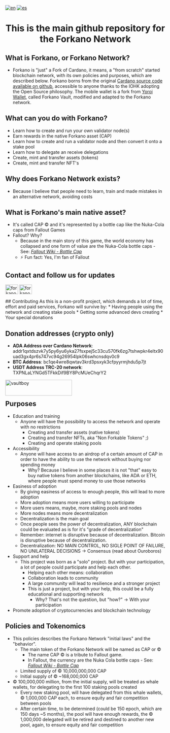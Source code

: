 [![en](https://img.shields.io/badge/lang-en-red.svg)](https://github.com/forkanonetwork/forkanonetwork/blob/main/README.md)
[![es](https://img.shields.io/badge/lang-es-yellow.svg)](https://github.com/forkanonetwork/forkanonetwork/blob/main/README.es-ES.md)


<h1 align="center">This is the main github repository for the Forkano Network</h1>

## What is Forkano, or Forkano Network?
* Forkano is "just" a Fork of Cardano, it means, a "from scratch" started blockchain network, with its own policies and purposes, which are described below. Forkano borns from the original <a href="https://github.com/input-output-hk" target="blank">Cardano source code available on github</a>, accessible to anyone thanks to the IOHK adopting the Open Source philosophy. The mobile wallet is a fork from <a href="https://github.com/Emurgo/yoroi-mobile" target="blank">Yoroi Wallet</a>, called Forkano Vault, modified and adapted to the Forkano network.</h3>

## What can you do with Forkano? 
* Learn how to create and run your own validator node(s)
* Earn rewards in the native Forkano asset (CAP)
* Learn how to create and run a validator node and then convert it onto a stake pool
* Learn how to delegate an receive delegations
* Create, mint and transfer assets (tokens)
* Create, mint and transfer NFT's

## Why does Forkano Network exists?
* Because I believe that people need to learn, train and made mistakes in an alternative network, avoiding costs

## What is Forkano's main native asset?
* It's called CAP © and it's represented by a bottle cap like the Nuka-Cola caps from Fallout Games
* Fallout? Why?
    *   Because in the main story of this game, the world economy has collapsed and one form of value are the Nuka-Cola bottle caps - See: <a href="https://fallout.fandom.com/wiki/Bottle_cap" target="blank">_Fallout Wiki - Bottle Cap_</a>
    * ⚡ Fun fact: Yes, I'm fan of Fallout

## Contact and follow us for updates
<p align="left">
<a href="https://twitter.com/forkanonetwork" target="blank"><img align="center" src="https://raw.githubusercontent.com/rahuldkjain/github-profile-readme-generator/master/src/images/icons/Social/twitter.svg" alt="forkanonetwork" height="30" width="40" /></a>
<a href="https://t.me/forkanonetwork" target="blank"><img align="center" src="https://commons.wikimedia.org/wiki/File:Telegram_2019_Logo.svg" alt="forkanonetwork" height="30" width="40" /></a>
</p>
## Contributing
As this is a non-profit project, which demands a lot of time, effort and paid services, Forkano will survive by:
  * Having people using the network and creating stake pools
  * Getting some advanced devs creating
  * Your special donations

## Donation addresses (crypto only)
* **ADA Address over Cardano Network**: addr1qxtdszvk7y5py6yu6yka27fsxpej5c33cu570fk6zg7tshwpkr4eltx90uad3gx4pr6s747vc94g26954lpk06swhcnsdqv0c9
* **BTC Address**: bc1qe4wre8qwtav3krd3psxyk3cfpyyrmjhdu5p7jt
* **USDT Address TRC-20 network**: TXPNLaLYNGd5TFkkDif9BY8PcMUeChqrY2

<p><a href="https://www.buymeacoffee.com/vaultboy"> <img align="left" src="https://cdn.buymeacoffee.com/buttons/v2/default-yellow.png" height="50" width="210" alt="vaultboy" /></a></p><br><br>

## Purposes
 * Education and training
   - Anyone will have the possibility to access the network and operate with no restrictions
        + Creating and transfer assets (native tokens)
        + Creating and transfer NFTs, aka "Non Forkable Tokens" ;)
        + Creating and operate staking pools
 * Accessibility
    - Anyone will have access to an airdrop of a certain amount of CAP in order to have the ability to use the network without buying nor spending money
        + Why? Because I believe in some places it is not "that" easy to buy native tokens from another blockchains, like ADA or ETH, where people must spend money to use those networks
 * Easiness of adoption
   - By giving easiness of access to enough people, this will lead to more adoption
   - More adoption means more users willing to participate
   - More users means, maybe, more staking pools and nodes
   - More nodes means more decentralization
   - Decentralization is the main goal
   - Once people sees the power of decentralization, ANY blockchain could be evaluated as is for it's "grade of decentralization"
   - Remember: internet is disruptive because of decentralization. Bitcoin is disruptive because of decentralization.
   - Decentralization: NO MAIN CONTROL, NO SIGLE POINT OF FAILURE, NO UNILATERAL DECISIONS -> Consensus (read about Ouroboros)
 * Support and help
   - This project was born as a "solo" project. But with your participation, a lot of people could participate and help each other.
     + Helping each other means: collaboration
     + Collaboration leads to community
     + A large community will lead to resilience and a stronger project
     + This is just a project, but with your help, this could be a fully educational and supporting network
       + Why? That's not the question, but "how?" -> With your participation
 * Promote adoption of cryptocurrencies and blockchain technology

## Policies and Tokenomics
* This policies describes the Forkano Network "initial laws" and the "behavior".
    * The main token of the Forkano Network will be named as CAP or ©
        * The name CAP © is a tribute to Fallout game.
        * In Fallout, the currency are the Nuka Cola bottle caps - See: <a href="https://fallout.fandom.com/wiki/Bottle_cap" target="blank">_Fallout Wiki - Bottle Cap_</a>
    * Limited supply of © 10,000,000,000 CAP
    * Initial supply of © ~168,000,000 CAP
 * © 100,000,000 million, from the initial supply, will be treated as whale wallets, for delegating to the first 100 staking pools created
   - Every new staking pool, will have delegated from this whale wallets, © 1,000,000 CAP each, to ensure equity and fair competition between pools
   - After certain time, to be determined (could be 150 epoch, which are 150 days ~5 months), the pool will have enough rewards, the © 1,000,000 delegated will be retired and destined to another new pool, again, to ensure equity and fair competition

